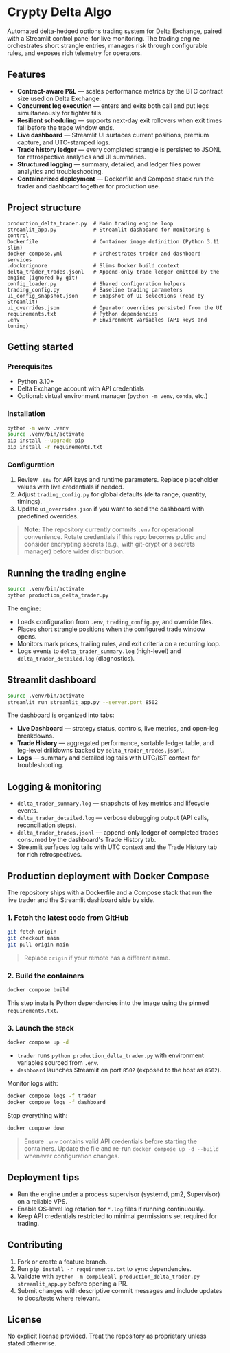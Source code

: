 # Crypty Delta Algo

Automated delta-hedged options trading system for Delta Exchange, paired with a Streamlit control panel for live monitoring. The trading engine orchestrates short strangle entries, manages risk through configurable rules, and exposes rich telemetry for operators.

## Features

- **Contract-aware P&L** — scales performance metrics by the BTC contract size used on Delta Exchange.
- **Concurrent leg execution** — enters and exits both call and put legs simultaneously for tighter fills.
- **Resilient scheduling** — supports next-day exit rollovers when exit times fall before the trade window ends.
- **Live dashboard** — Streamlit UI surfaces current positions, premium capture, and UTC-stamped logs.
- **Trade history ledger** — every completed strangle is persisted to JSONL for retrospective analytics and UI summaries.
- **Structured logging** — summary, detailed, and ledger files power analytics and troubleshooting.
- **Containerized deployment** — Dockerfile and Compose stack run the trader and dashboard together for production use.

## Project structure

```text
production_delta_trader.py  # Main trading engine loop
streamlit_app.py            # Streamlit dashboard for monitoring & control
Dockerfile                  # Container image definition (Python 3.11 slim)
docker-compose.yml          # Orchestrates trader and dashboard services
.dockerignore               # Slims Docker build context
delta_trader_trades.jsonl   # Append-only trade ledger emitted by the engine (ignored by git)
config_loader.py            # Shared configuration helpers
trading_config.py           # Baseline trading parameters
ui_config_snapshot.json     # Snapshot of UI selections (read by Streamlit)
ui_overrides.json           # Operator overrides persisted from the UI
requirements.txt            # Python dependencies
.env                        # Environment variables (API keys and tuning)
```

## Getting started

### Prerequisites

- Python 3.10+
- Delta Exchange account with API credentials
- Optional: virtual environment manager (`python -m venv`, `conda`, etc.)

### Installation

```bash
python -m venv .venv
source .venv/bin/activate
pip install --upgrade pip
pip install -r requirements.txt
```

### Configuration

1. Review `.env` for API keys and runtime parameters. Replace placeholder values with live credentials if needed.
2. Adjust `trading_config.py` for global defaults (delta range, quantity, timings).
3. Update `ui_overrides.json` if you want to seed the dashboard with predefined overrides.

> **Note:** The repository currently commits `.env` for operational convenience. Rotate credentials if this repo becomes public and consider encrypting secrets (e.g., with git-crypt or a secrets manager) before wider distribution.

## Running the trading engine

```bash
source .venv/bin/activate
python production_delta_trader.py
```

The engine:
- Loads configuration from `.env`, `trading_config.py`, and override files.
- Places short strangle positions when the configured trade window opens.
- Monitors mark prices, trailing rules, and exit criteria on a recurring loop.
- Logs events to `delta_trader_summary.log` (high-level) and `delta_trader_detailed.log` (diagnostics).

## Streamlit dashboard

```bash
source .venv/bin/activate
streamlit run streamlit_app.py --server.port 8502
```

The dashboard is organized into tabs:
- **Live Dashboard** — strategy status, controls, live metrics, and open-leg breakdowns.
- **Trade History** — aggregated performance, sortable ledger table, and leg-level drilldowns backed by `delta_trader_trades.jsonl`.
- **Logs** — summary and detailed log tails with UTC/IST context for troubleshooting.

## Logging & monitoring

- `delta_trader_summary.log` — snapshots of key metrics and lifecycle events.
- `delta_trader_detailed.log` — verbose debugging output (API calls, reconciliation steps).
- `delta_trader_trades.jsonl` — append-only ledger of completed trades consumed by the dashboard's Trade History tab.
- Streamlit surfaces log tails with UTC context and the Trade History tab for rich retrospectives.

## Production deployment with Docker Compose

The repository ships with a Dockerfile and a Compose stack that run the live trader and the Streamlit dashboard side by side.

### 1. Fetch the latest code from GitHub

```bash
git fetch origin
git checkout main
git pull origin main
```

> Replace `origin` if your remote has a different name.

### 2. Build the containers

```bash
docker compose build
```

This step installs Python dependencies into the image using the pinned `requirements.txt`.

### 3. Launch the stack

```bash
docker compose up -d
```

- `trader` runs `python production_delta_trader.py` with environment variables sourced from `.env`.
- `dashboard` launches Streamlit on port `8502` (exposed to the host as `8502`).

Monitor logs with:

```bash
docker compose logs -f trader
docker compose logs -f dashboard
```

Stop everything with:

```bash
docker compose down
```

> Ensure `.env` contains valid API credentials before starting the containers. Update the file and re-run `docker compose up -d --build` whenever configuration changes.

## Deployment tips

- Run the engine under a process supervisor (systemd, pm2, Supervisor) on a reliable VPS.
- Enable OS-level log rotation for `*.log` files if running continuously.
- Keep API credentials restricted to minimal permissions set required for trading.

## Contributing

1. Fork or create a feature branch.
2. Run `pip install -r requirements.txt` to sync dependencies.
3. Validate with `python -m compileall production_delta_trader.py streamlit_app.py` before opening a PR.
4. Submit changes with descriptive commit messages and include updates to docs/tests where relevant.

## License

No explicit license provided. Treat the repository as proprietary unless stated otherwise.
